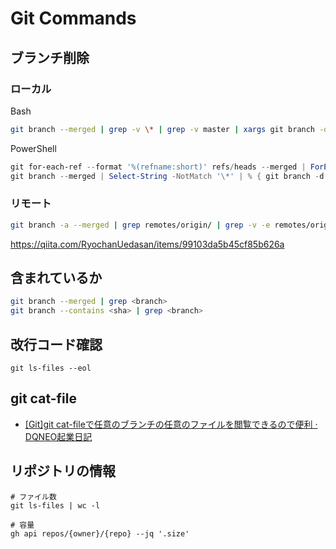 # Git Commands

## ブランチ削除

### ローカル
Bash
```bash
git branch --merged | grep -v \* | grep -v master | xargs git branch -d
```

PowerShell
```powershell
git for-each-ref --format '%(refname:short)' refs/heads --merged | ForEach-Object { If("develop","master" -notcontains $_) { git branch $_ -d } }
git branch --merged | Select-String -NotMatch '\*' | % { git branch -d $_.ToString().Trim() }
```

### リモート
```bash
git branch -a --merged | grep remotes/origin/ | grep -v -e remotes/origin/master -e remotes/origin/HEAD | sed -e 's%remotes/origin/\(.\)%\1%g' | tr "\n" " " | xargs git push --delete origin
```
https://qiita.com/RyochanUedasan/items/99103da5b45cf85b626a

## 含まれているか

```bash
git branch --merged | grep <branch>
git branch --contains <sha> | grep <branch>
```

## 改行コード確認
```
git ls-files --eol
```

## git cat-file
- [[Git]git cat-fileで任意のブランチの任意のファイルを閲覧できるので便利 · DQNEO起業日記](http://dqn.sakusakutto.jp/2013/06/git_cat-file.html)

## リポジトリの情報

```shell
# ファイル数
git ls-files | wc -l

# 容量
gh api repos/{owner}/{repo} --jq '.size'
```
